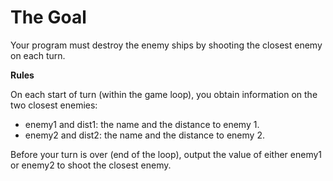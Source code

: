 # The Goal
Your program must destroy the enemy ships by shooting the closest enemy on each turn.

**Rules**

On each start of turn (within the game loop), you obtain information on the two closest enemies:
- enemy1 and dist1: the name and the distance to enemy 1.
- enemy2 and dist2: the name and the distance to enemy 2.

Before your turn is over (end of the loop), output the value of either enemy1 or enemy2 to shoot the closest enemy.